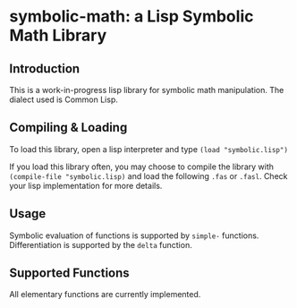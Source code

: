 symbolic-math: a Lisp Symbolic Math Library
===========================================

Introduction
------------
This is a work-in-progress lisp library for symbolic math manipulation. The dialect used is Common Lisp.

Compiling & Loading
-------------------
To load this library, open a lisp interpreter and type `(load "symbolic.lisp")`

If you load this library often, you may choose to compile the library with `(compile-file "symbolic.lisp)` and load the following `.fas` or `.fasl`. Check your lisp implementation for more details.

Usage
-----
Symbolic evaluation of functions is supported by `simple-` functions.
Differentiation is supported by the `delta` function.

Supported Functions
-------------------
All elementary functions are currently implemented.